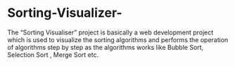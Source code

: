 # Sorting-Visualizer-
The “Sorting Visualiser” project is basically a web development project which is used to visualize the sorting algorithms and performs the operation of algorithms step by step as the algorithms works like Bubble Sort, Selection Sort , Merge Sort etc.
